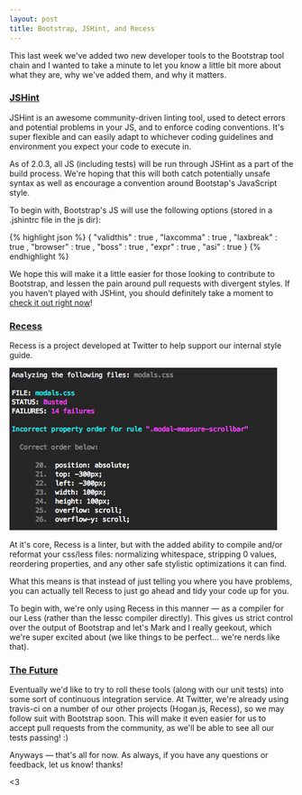 ```yaml
---
layout: post
title: Bootstrap, JSHint, and Recess
---
```


This last week we've added two new developer tools to the Bootstrap tool chain and I wanted to take a minute to let you know a little bit more about what they are, why we've added them, and why it matters.

### [JSHint](https://jshint.com/)

JSHint is an awesome community-driven linting tool, used to detect errors and potential problems in your JS, and to enforce coding conventions. It's super flexible and can easily adapt to whichever coding guidelines and environment you expect your code to execute in.

As of 2.0.3, all JS (including tests) will be run through JSHint as a part of the build process.
We're hoping that this will both catch potentially unsafe syntax as well as encourage a convention around Bootstap's JavaScript style.

To begin with, Bootstrap's JS will use the following options (stored in a .jshintrc file in the js dir):

{% highlight json %}
{
    "validthis" : true
  , "laxcomma"  : true
  , "laxbreak"  : true
  , "browser"   : true
  , "boss"      : true
  , "expr"      : true
  , "asi"       : true
}
{% endhighlight %}

We hope this will make it a little easier for those looking to contribute to Bootstrap, and lessen the pain around pull requests with divergent styles. If you haven't played with JSHint, you should definitely take a moment to [check it out right now](https://jshint.com/)!

### [Recess](https://twitter.github.io/recess/)

Recess is a project developed at Twitter to help support our internal style guide.

![Recess screenshot](/assets/img/2012/04/recess.png)

At it's core, Recess is a linter, but with the added ability to compile and/or reformat your css/less files: normalizing whitespace, stripping 0 values, reordering properties, and any other safe stylistic optimizations it can find.

What this means is that instead of just telling you where you have problems, you can actually tell Recess to just go ahead and tidy your code up for you.

To begin with, we're only using Recess in this manner — as a compiler for our Less (rather than the lessc compiler directly). This gives us strict control over the output of Bootstrap and let's Mark and I really geekout, which we're super excited about (we like things to be perfect... we're nerds like that).


### [The Future](/assets/img/2012/04/LnriU.gif)

Eventually we'd like to try to roll these tools (along with our unit tests) into some sort of continuous integration service. At Twitter, we're already using travis-ci on a number of our other projects (Hogan.js, Recess), so we may follow suit with Bootstrap soon. This will make it even easier for us to accept pull requests from the community, as we'll be able to see all our tests passing! :)

Anyways — that's all for now. As always, if you have any questions or feedback, let us know! thanks!

<3

